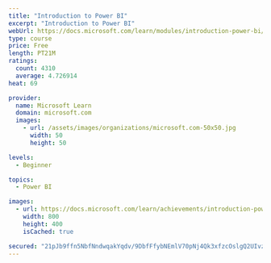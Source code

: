 ```yaml
---
title: "Introduction to Power BI"
excerpt: "Introduction to Power BI"
webUrl: https://docs.microsoft.com/learn/modules/introduction-power-bi/
type: course
price: Free
length: PT21M
ratings:
  count: 4310
  average: 4.726914
heat: 69

provider:
  name: Microsoft Learn
  domain: microsoft.com
  images:
    - url: /assets/images/organizations/microsoft.com-50x50.jpg
      width: 50
      height: 50

levels:
  - Beginner

topics:
  - Power BI

images:
  - url: https://docs.microsoft.com/learn/achievements/introduction-power-bi-social.png
    width: 800
    height: 400
    isCached: true

secured: "21pJb9ffn5NbfNndwqakYqdv/9DbfFfybNEmlV70pNj4Qk3xfzcOslgQ2UIvz7ofbPtUXP+qYSnV1guZt6dLp6MhfmwswZNKTpweagcmYEwRmgrNecrmLu3t3MknM3EP6IoPKEOf0gZ8Syhnp6Y9FAnfmIHmDbP8Z38Q0TYTnxZv0yoIsuPBzhxsWZFCVBFhy27tkLmiZHGlBBAW7Cwj3H7Cd5ERdJWP+yWNs+0hT9aIMZvWPpbDZMkx6dY4F+IFVvF7vqZBSzjznI1aaGVpAaogWYP8J33Mn9fSRM0r4o6EKZv49ULZGSqu0Qr9dV/tS/cOmY2feSwSBe7Uzgr86dkkFyf+sXRW/rNOEY/EO3nfWyW6CTcENF4fSb+XwaBXYNmdqtouNXUNi8PySyJi7mYPvGQNiIhGUE2WBKqU1X8=;IYHBNiwaY/a5v6I9xMzBvg=="
---
```


